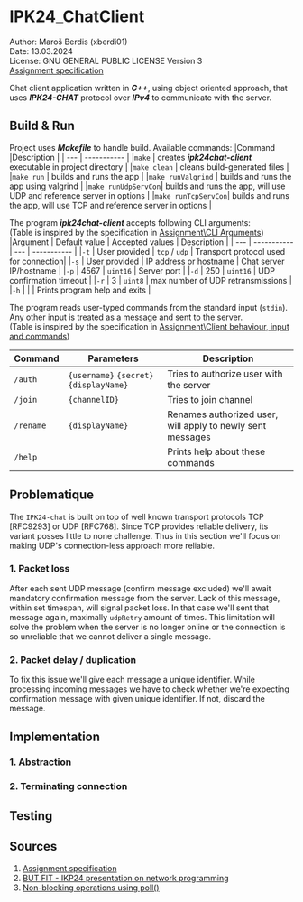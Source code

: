 # IPK24_ChatClient
Author: Maroš Berdis (xberdi01) \
Date: 13.03.2024 \
License: GNU GENERAL PUBLIC LICENSE Version 3 \
[Assignment specification](https://git.fit.vutbr.cz/NESFIT/IPK-Projects-2024/src/branch/master/Project%201)

Chat client application written in ***C++***, using object oriented approach, that uses ***IPK24-CHAT*** protocol over ***IPv4*** to communicate with the server.

## Build & Run
Project uses ***Makefile*** to handle build. Available commands:
|Command             |Description           |
| ---                | -----------          |
|`make`              | creates ***ipk24chat-client*** executable in project directory |
|`make clean`        | cleans build-generated files |
|`make run`          | builds and runs the app |
|`make runValgrind`  | builds and runs the app using valgrind |
|`make runUdpServCon`| builds and runs the app, will use UDP and reference server in options |
|`make runTcpServCon`| builds and runs the app, will use TCP and reference server in options |

The program ***ipk24chat-client*** accepts following CLI arguments: \
(Table is inspired by the specification in [Assignment\CLI Arguments](https://git.fit.vutbr.cz/NESFIT/IPK-Projects-2024/src/branch/master/Project%201#user-content-cli-arguments))
|Argument | Default value | Accepted values | Description |
| ---     | -----------   | ---             | ----------- |
|`-t`     | User provided | `tcp` / `udp`   | Transport protocol used for connection|
|`-s`     | User provided | IP address or hostname	   | Chat server IP/hostname |
|`-p`     | 4567 | `uint16`	   | Server port |
|`-d`     | 250 | `uint16`	   | UDP confirmation timeout |
|`-r`     | 3 | `uint8`	   | max number of UDP retransmissions  |
|`-h`     | | | Prints program help and exits  |

The program reads user-typed commands from the standard input (`stdin`). Any other input is treated as a message and sent to the server. \
(Table is inspired by the specification in [Assignment\Client behaviour, input and commands](https://git.fit.vutbr.cz/NESFIT/IPK-Projects-2024/src/branch/master/Project%201#user-content-client-behaviour-input-and-commands))

|Command | Parameters | Description |
| ---     | --------  | ----------- |
|`/auth`  | `{username}` `{secret}` `{displayName}` | Tries to authorize user with the server |
|`/join`  | `{channelID}` | Tries to join channel |
|`/rename`  | `{displayName}` | Renames authorized user, will apply to newly sent messages |
|`/help`  | | Prints help about these commands  |

## Problematique
The `IPK24-chat` is built on top of well known transport protocols TCP [RFC9293] or UDP [RFC768]. Since TCP provides reliable delivery, its variant posses little to none challenge. Thus in this section we'll focus on making UDP's connection-less approach more reliable.
### 1. Packet loss
After each sent UDP message (confirm message excluded) we'll await mandatory confirmation message from the server. Lack of this message, within set timespan, will signal packet loss. In that case we'll sent that message again, maximally `udpRetry` amount of times. This limitation will solve the problem when the server is no longer online or the connection is so unreliable that we cannot deliver a single message.

### 2. Packet delay / duplication
To fix this issue we'll give each message a unique identifier. While processing incoming messages we have to check whether we're expecting confirmation message with given unique identifier. If not, discard the message.

## Implementation
### 1. Abstraction
### 2. Terminating connection

## Testing

## Sources
1. [Assignment specification](https://git.fit.vutbr.cz/NESFIT/IPK-Projects-2024/src/branch/master/Project%201)
2. [BUT FIT - IKP24 presentation on network programming](https://moodle.vut.cz/pluginfile.php/823898/mod_folder/content/0/IPK2023-24L-04-PROGRAMOVANI.pdf)
3. [Non-blocking operations using poll()](https://pubs.opengroup.org/onlinepubs/009696799/functions/poll.html)